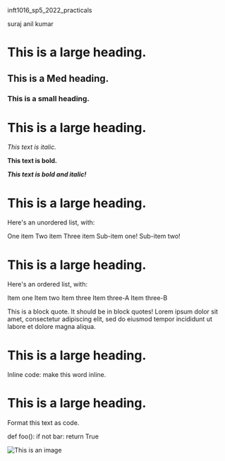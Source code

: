 inft1016_sp5_2022_practicals

suraj anil kumar

# This is a large heading. 

## This is a Med heading.

### This is a small heading.

# This is a large heading. 

*This text is italic.* 

**This text is bold.** 

***This text is bold and italic!***

# This is a large heading.

Here's an unordered list, with:

One item
Two item
Three item
Sub-item one!
Sub-item two!

# This is a large heading.

Here's an ordered list, with:

Item one
Item two
Item three
Item three-A
Item three-B

This is a block quote. It should be in block quotes! Lorem ipsum dolor sit amet, consectetur adipiscing elit, sed do eiusmod tempor incididunt ut labore et dolore magna aliqua.

# This is a large heading. 

Inline code: make this word inline. 

 # This is a large heading. 

Format this text as code. 

def foo():
    if not bar:
        return True

![This is an image](https://upload.wikimedia.org/wikipedia/commons/thumb/0/03/Kismet-IMG_6007-black.jpg/800px-Kismet-IMG_6007-black.jpg)